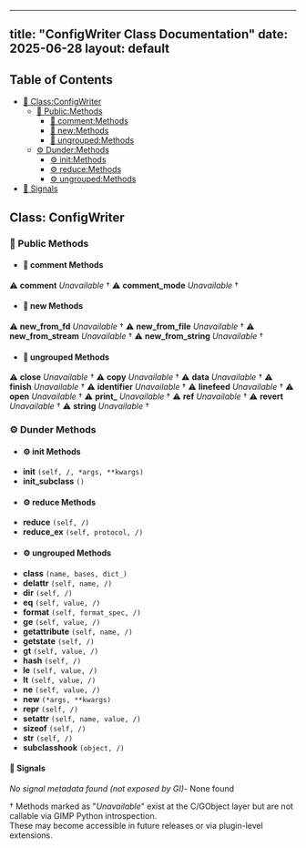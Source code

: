 <!-- Formatted by A³BS formatter.py -->
<!-- Generated by A³BS document.py -->
---
title: "ConfigWriter Class Documentation"
date: 2025-06-28
layout: default
---

## Table of Contents
- [🔧 Class:ConfigWriter](#class-configwriter)
  - [ 🔹 Public:Methods](#public-methods)
    - [ 🔹 comment:Methods](#comment-methods)
    - [ 🔹 new:Methods](#new-methods)
    - [ 🔹 ungrouped:Methods](#ungrouped-methods)
  - [ ⚙ Dunder:Methods](#dunder-methods)
    - [ ⚙ init:Methods](#init-methods)
    - [ ⚙ reduce:Methods](#reduce-methods)
    - [ ⚙ ungrouped:Methods](#ungrouped-methods)
- [🔧 Signals](#signals-)
## Class: ConfigWriter
### 🔹 Public Methods
<a name="public-methods"></a>
- #### 🔹 comment Methods
<a name="comment-methods"></a>
⚠️ **comment** _Unavailable_ †
⚠️ **comment_mode** _Unavailable_ †
- #### 🔹 new Methods
<a name="new-methods"></a>
⚠️ **new_from_fd** _Unavailable_ †
⚠️ **new_from_file** _Unavailable_ †
⚠️ **new_from_stream** _Unavailable_ †
⚠️ **new_from_string** _Unavailable_ †
- #### 🔹 ungrouped Methods
<a name="ungrouped-methods"></a>
⚠️ **close** _Unavailable_ †
⚠️ **copy** _Unavailable_ †
⚠️ **data** _Unavailable_ †
⚠️ **finish** _Unavailable_ †
⚠️ **identifier** _Unavailable_ †
⚠️ **linefeed** _Unavailable_ †
⚠️ **open** _Unavailable_ †
⚠️ **print_** _Unavailable_ †
⚠️ **ref** _Unavailable_ †
⚠️ **revert** _Unavailable_ †
⚠️ **string** _Unavailable_ †
### ⚙ Dunder Methods
<a name="dunder-methods"></a>
- #### ⚙ init Methods
<a name="init-methods"></a>
  - **__init__** `(self, /, *args, **kwargs)`
  - **__init_subclass__** `()`
- #### ⚙ reduce Methods
<a name="reduce-methods"></a>
  - **__reduce__** `(self, /)`
  - **__reduce_ex__** `(self, protocol, /)`
- #### ⚙ ungrouped Methods
<a name="ungrouped-methods"></a>
  - **__class__** `(name, bases, dict_)`
  - **__delattr__** `(self, name, /)`
  - **__dir__** `(self, /)`
  - **__eq__** `(self, value, /)`
  - **__format__** `(self, format_spec, /)`
  - **__ge__** `(self, value, /)`
  - **__getattribute__** `(self, name, /)`
  - **__getstate__** `(self, /)`
  - **__gt__** `(self, value, /)`
  - **__hash__** `(self, /)`
  - **__le__** `(self, value, /)`
  - **__lt__** `(self, value, /)`
  - **__ne__** `(self, value, /)`
  - **__new__** `(*args, **kwargs)`
  - **__repr__** `(self, /)`
  - **__setattr__** `(self, name, value, /)`
  - **__sizeof__** `(self, /)`
  - **__str__** `(self, /)`
  - **__subclasshook__** `(object, /)`
#### 📣 Signals
<a name="signals-"></a>
_No signal metadata found (not exposed by GI)_- None found

† Methods marked as "_Unavailable_" exist at the C/GObject layer but are not callable via GIMP Python introspection.  
These may become accessible in future releases or via plugin-level extensions.